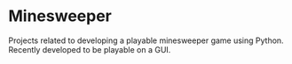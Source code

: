 # Minesweeper
Projects related to developing a playable minesweeper game using Python. Recently developed to be playable on a GUI.
